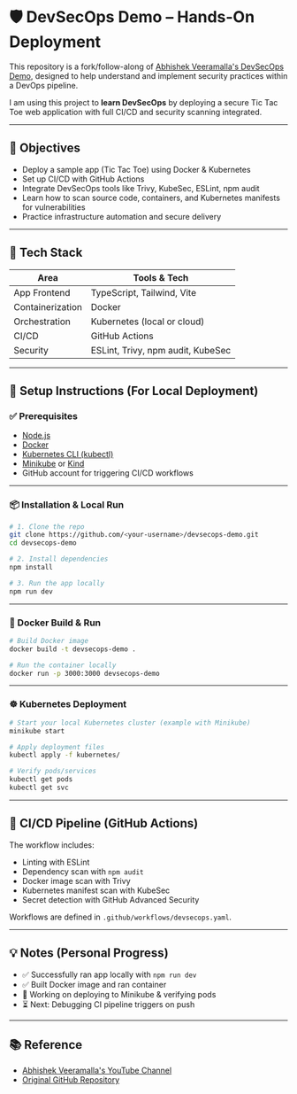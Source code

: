 
# 🛡️ DevSecOps Demo – Hands-On Deployment

This repository is a fork/follow-along of [Abhishek Veeramalla's DevSecOps Demo](https://github.com/iam-veeramalla/devsecops-demo), designed to help understand and implement security practices within a DevOps pipeline.

I am using this project to **learn DevSecOps** by deploying a secure Tic Tac Toe web application with full CI/CD and security scanning integrated.

---

## 🎯 Objectives

- Deploy a sample app (Tic Tac Toe) using Docker & Kubernetes
- Set up CI/CD with GitHub Actions
- Integrate DevSecOps tools like Trivy, KubeSec, ESLint, npm audit
- Learn how to scan source code, containers, and Kubernetes manifests for vulnerabilities
- Practice infrastructure automation and secure delivery

---

## 🔧 Tech Stack

| Area            | Tools & Tech                 |
|------------------|------------------------------|
| App Frontend     | TypeScript, Tailwind, Vite   |
| Containerization | Docker                       |
| Orchestration    | Kubernetes (local or cloud)  |
| CI/CD            | GitHub Actions               |
| Security         | ESLint, Trivy, npm audit, KubeSec |

---

## 🚀 Setup Instructions (For Local Deployment)

### ✅ Prerequisites

- [Node.js](https://nodejs.org/)
- [Docker](https://www.docker.com/)
- [Kubernetes CLI (kubectl)](https://kubernetes.io/docs/tasks/tools/)
- [Minikube](https://minikube.sigs.k8s.io/docs/) or [Kind](https://kind.sigs.k8s.io/)
- GitHub account for triggering CI/CD workflows

---

### 📦 Installation & Local Run

```bash
# 1. Clone the repo
git clone https://github.com/<your-username>/devsecops-demo.git
cd devsecops-demo

# 2. Install dependencies
npm install

# 3. Run the app locally
npm run dev
```

---

### 🐳 Docker Build & Run

```bash
# Build Docker image
docker build -t devsecops-demo .

# Run the container locally
docker run -p 3000:3000 devsecops-demo
```

---

### ☸️ Kubernetes Deployment

```bash
# Start your local Kubernetes cluster (example with Minikube)
minikube start

# Apply deployment files
kubectl apply -f kubernetes/

# Verify pods/services
kubectl get pods
kubectl get svc
```

---

## 🔁 CI/CD Pipeline (GitHub Actions)

The workflow includes:

- Linting with ESLint
- Dependency scan with `npm audit`
- Docker image scan with Trivy
- Kubernetes manifest scan with KubeSec
- Secret detection with GitHub Advanced Security

Workflows are defined in `.github/workflows/devsecops.yaml`.

---

## 💡 Notes (Personal Progress)

- ✅ Successfully ran app locally with `npm run dev`
- ✅ Built Docker image and ran container
- 🔄 Working on deploying to Minikube & verifying pods
- ⏳ Next: Debugging CI pipeline triggers on push

---

## 📚 Reference

- [Abhishek Veeramalla's YouTube Channel](https://www.youtube.com/@AbhishekVeeramalla)
- [Original GitHub Repository](https://github.com/iam-veeramalla/devsecops-demo)
